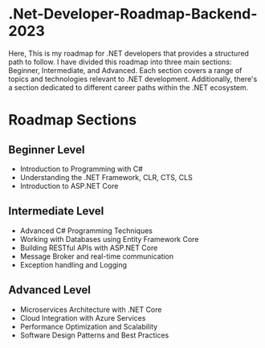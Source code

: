 # .Net-Developer-Roadmap-Backend-2023

Here, This is my roadmap for .NET developers that provides a structured path to follow. I have divided this roadmap into three main sections:
Beginner, Intermediate, and Advanced. Each section covers a range of topics and technologies relevant to .NET development. 
Additionally, there's a section dedicated to different career paths within the .NET ecosystem.

# Roadmap Sections
## Beginner Level
- Introduction to Programming with C#
- Understanding the .NET Framework, CLR, CTS, CLS
- Introduction to ASP.NET Core

## Intermediate Level
- Advanced C# Programming Techniques
- Working with Databases using Entity Framework Core
- Building RESTful APIs with ASP.NET Core
- Message Broker and real-time communication
- Exception handling and Logging

## Advanced Level
- Microservices Architecture with .NET Core
- Cloud Integration with Azure Services
- Performance Optimization and Scalability
- Software Design Patterns and Best Practices
